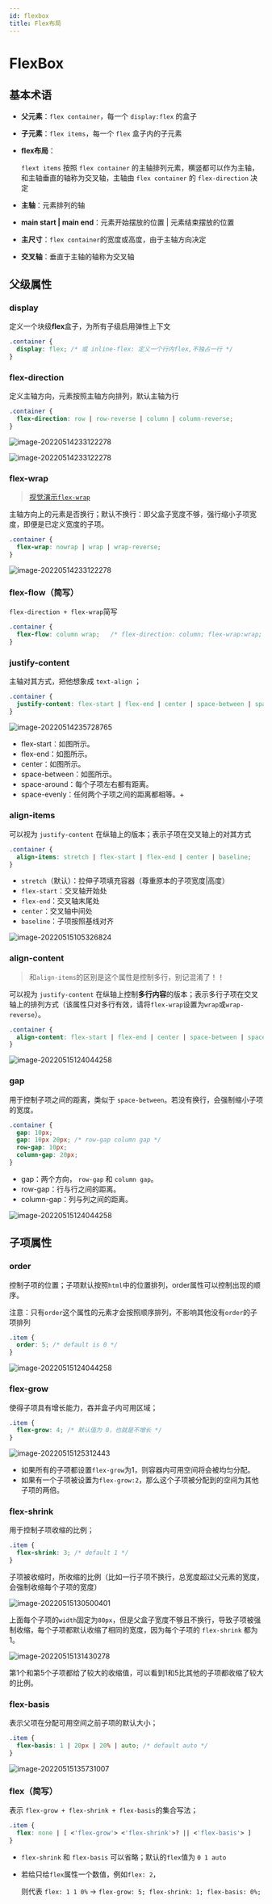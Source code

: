 ```yaml
---
id: flexbox
title: Flex布局
---
```


# FlexBox

## 基本术语

- **父元素**：`flex container`，每一个 `display:flex` 的盒子

- **子元素**：`flex items`，每一个 `flex` 盒子内的子元素

- **flex布局**：

  [](/assets/flextbox+grid.assets/image-20220604151151481.png)
  `flext items` 按照 `flex container` 的主轴排列元素，横竖都可以作为主轴，和主轴垂直的轴称为交叉轴，主轴由 `flex container` 的 `flex-direction` 决定

- **主轴**：元素排列的轴

- **main start | main end**：元素开始摆放的位置 | 元素结束摆放的位置
- **主尺寸**：`flex container`的宽度或高度，由于主轴方向决定
- **交叉轴**：垂直于主轴的轴称为交叉轴

## 父级属性

### display

定义一个块级**flex**盒子，为所有子级启用弹性上下文

```css
.container {
  display: flex; /* 或 inline-flex: 定义一个行内flex,不独占一行 */
}
```

### flex-direction

定义主轴方向，元素按照主轴方向排列，默认主轴为行

```css
.container {
  flex-direction: row | row-reverse | column | column-reverse;
}
```

![image-20220514233122278](/assets/flextbox+grid.assets/image-20220514233122278.png)

![image-20220514233122278](/assets/flextbox+grid.assets/image-20220514233038330.png)


### flex-wrap

> [视觉演示`flex-wrap`](https://css-tricks.com/almanac/properties/f/flex-wrap/)

主轴方向上的元素是否换行；默认不换行：即父盒子宽度不够，强行缩小子项宽度，即便是已定义宽度的子项。

```css
.container {
  flex-wrap: nowrap | wrap | wrap-reverse;
}
```

![image-20220514233122278](/assets/flextbox+grid.assets/1.gif)

### flex-flow（简写）

`flex-direction + flex-wrap`简写

```css
.container {
  flex-flow: column wrap;	/* flex-direction: column; flex-wrap:wrap; */
}
```

### justify-content

主轴对其方式，把他想象成 `text-align` ；

```css
.container {
  justify-content: flex-start | flex-end | center | space-between | space-around | space-evenly;
}
```

![image-20220514235728765](/assets/flextbox+grid.assets/image-20220514235728765.png)

- flex-start：如图所示。
- flex-end：如图所示。
- center：如图所示。
- space-between：如图所示。
- space-around：每个子项左右都有距离。
- space-evenly：任何两个子项之间的距离都相等。+

### align-items

可以视为 `justify-content` 在纵轴上的版本；表示子项在交叉轴上的对其方式

```css
.container {
  align-items: stretch | flex-start | flex-end | center | baseline;
}
```

- `stretch`（默认）：拉伸子项填充容器（尊重原本的子项宽度|高度）
- `flex-start`：交叉轴开始处
- `flex-end`：交叉轴末尾处
- `center`：交叉轴中间处
- `baseline`：子项按照基线对齐

![image-20220515105326824](/assets/flextbox+grid.assets/image-20220515105326824.png)

###  align-content

> 和`align-items`的区别是这个属性是控制多行，别记混淆了！！

可以视为 `justify-content` 在纵轴上控制**多行内容**的版本；表示多行子项在交叉轴上的排列方式（该属性只对多行有效，请将`flex-wrap`设置为`wrap`或`wrap-reverse`）。

```css
.container {
  align-content: flex-start | flex-end | center | space-between | space-around | space-evenly | stretch | start | end | baseline | first baseline | last baseline + ... safe | unsafe;
}
```

![image-20220515124044258](/assets/flextbox+grid.assets/image-20220515110750517.png)



### gap

用于控制子项之间的距离，类似于 `space-between`。若没有换行，会强制缩小子项的宽度。

```css
.container {
  gap: 10px;
  gap: 10px 20px; /* row-gap column gap */
  row-gap: 10px;
  column-gap: 20px;
}
```

- gap：两个方向， `row-gap` 和 `column gap`。
- row-gap：行与行之间的距离。
- column-gap：列与列之间的距离。

![image-20220515124044258](/assets/flextbox+grid.assets/image-20220515123432032.png)


## 子项属性

### order

控制子项的位置；子项默认按照`html`中的位置排列，order属性可以控制出现的顺序。

注意：只有`order`这个属性的元素才会按照顺序排列，不影响其他没有`order`的子项排列

```css
.item {
  order: 5; /* default is 0 */
}
```

![image-20220515124044258](/assets/flextbox+grid.assets/image-20220515124044258.png)

### flex-grow

使得子项具有增长能力，吞并盒子内可用区域；

```css
.item {
  flex-grow: 4; /* 默认值为 0，也就是不增长 */
}
```

![image-20220515125312443](/assets/flextbox+grid.assets/image-20220515125312443.png)

- 如果所有的子项都设置`flex-grow`为1，则容器内可用空间将会被均匀分配。
- 如果有一个子项被设置为`flex-grow:2`，那么这个子项被分配到的空间为其他子项的两倍。

### flex-shrink

用于控制子项收缩的比例；

```css
.item {
  flex-shrink: 3; /* default 1 */
}
```

子项被收缩时，所收缩的比例（比如一行子项不换行，总宽度超过父元素的宽度，会强制收缩每个子项的宽度）

![image-20220515130500401](/assets/flextbox+grid.assets/image-20220515130500401.png)

上面每个子项的`width`固定为`80px`，但是父盒子宽度不够且不换行，导致子项被强制收缩，每个子项都默认收缩了相同的宽度，因为每个子项的 `flex-shrink` 都为1。

![image-20220515131430278](/assets/flextbox+grid.assets/image-20220515131430278.png)

第1个和第5个子项都给了较大的收缩值，可以看到1和5比其他的子项都收缩了较大的比例。

### flex-basis

表示父项在分配可用空间之前子项的默认大小；

```css
.item {
  flex-basis: 1 | 20px | 20% | auto; /* default auto */
}
```

![image-20220515135731007](/assets/flextbox+grid.assets/image-20220515135731007.png)

### flex（简写）

表示 `flex-grow + flex-shrink + flex-basis`的集合写法；

```css
.item {
  flex: none | [ <'flex-grow'> <'flex-shrink'>? || <'flex-basis'> ]
}
```

- `flex-shrink` 和 `flex-basis` 可以省略；默认的`flex`值为 `0 1 auto`

- 若给只给`flex`属性一个数值，例如`flex: 2`，

  则代表 `flex: 1 1 0%` -> `flex-grow: 5; flex-shrink: 1; flex-basis: 0%;`
